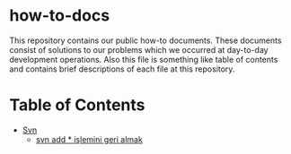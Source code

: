 # how-to-docs

This repository contains our public how-to documents. These documents consist of solutions to our problems which we occurred at day-to-day development operations. Also this file is something like table of contents and contains brief descriptions of each file at this repository.

# Table of Contents
*   [Svn ](#root)
    *   [svn add * işlemini geri almak ](svn/svn_problem_solved.md)
